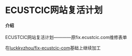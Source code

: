 # ECUSTCIC网站复活计划

#### 介绍
ECUSTCIC网站复活计划————原fix.ecustcic.com维修表单

在[luckkyzhou/fix-ecustcic-com](https://github.com/luckkyzhou/fix-ecustcic-com)基础上继续加工